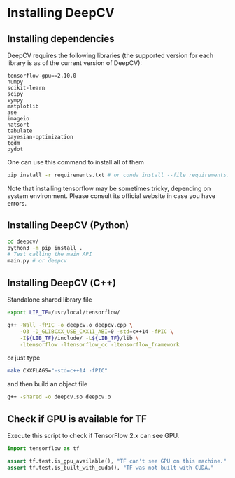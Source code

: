 # Installing DeepCV

## Installing dependencies

DeepCV requires the following libraries (the supported version for each library is as of the current version of DeepCV):

```
tensorflow-gpu==2.10.0
numpy
scikit-learn
scipy
sympy
matplotlib
ase
imageio
natsort
tabulate
bayesian-optimization
tqdm
pydot
```

One can use this command to install all of them
```sh
pip install -r requirements.txt # or conda install --file requirements.txt
```

Note that installing tensorflow may be sometimes tricky, depending on system environment. 
Please consult its official website in case you have errors.

## Installing DeepCV (Python)

```sh
cd deepcv/
python3 -m pip install .
# Test calling the main API
main.py # or deepcv
```

## Installing DeepCV (C++)

Standalone shared library file
```sh
export LIB_TF=/usr/local/tensorflow/

g++ -Wall -fPIC -o deepcv.o deepcv.cpp \
    -O3 -D_GLIBCXX_USE_CXX11_ABI=0 -std=c++14 -fPIC \
    -I${LIB_TF}/include/ -L${LIB_TF}/lib \
    -ltensorflow -ltensorflow_cc -ltensorflow_framework
```
or just type
```sh
make CXXFLAGS="-std=c++14 -fPIC"
```
and then build an object file
```sh
g++ -shared -o deepcv.so deepcv.o
```

## Check if GPU is available for TF

Execute this script to check if TensorFlow 2.x can see GPU.
```python
import tensorflow as tf

assert tf.test.is_gpu_available(), "TF can't see GPU on this machine."
assert tf.test.is_built_with_cuda(), "TF was not built with CUDA."
```
